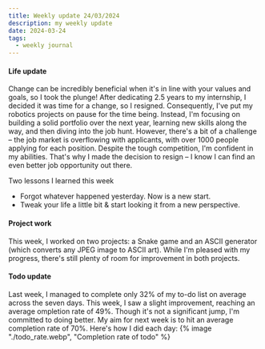```yaml
---
title: Weekly update 24/03/2024
description: my weekly update
date: 2024-03-24
tags:
  - weekly journal
---
```


#### Life update
Change can be incredibly beneficial when it's in line with your values and 
goals, so I took the plunge! After dedicating 2.5 years to my internship, I 
decided it was time for a change, so I resigned. Consequently, I've put my 
robotics projects on pause for the time being. Instead, I'm focusing on 
building a solid portfolio over the next year, learning new skills along the 
way, and then diving into the job hunt. However, there's a bit of a challenge 
– the job market is overflowing with applicants, with over 1000 people applying 
for each position. Despite the tough competition, I'm confident in my abilities. 
That's why I made the decision to resign – I know I can find an even better 
job opportunity out there.

Two lessons I learned this week
- Forgot whatever happened yesterday. Now is a new start.
- Tweak your life a little bit & start looking it from a new perspective.

#### Project work
This week, I worked on two projects: a Snake game and an ASCII generator (which 
converts any JPEG image to ASCII art). While I'm pleased with my progress, 
there's still plenty of room for improvement in both projects.

#### Todo update
Last week, I managed to complete only 32% of my to-do list on average across 
the seven days. This week, I saw a slight improvement, reaching an average 
ompletion rate of 49%. Though it's not a significant jump, I'm committed to 
doing better. My aim for next week is to hit an average completion rate of 70%.
Here's how I did each day:
{% image "./todo_rate.webp", "Completion rate of todo" %}